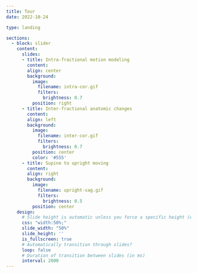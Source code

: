 ```yaml
---
title: Tour
date: 2022-10-24

type: landing

sections:
  - block: slider
    content:
      slides:
      - title: Intra-fractional motion modeling
        content: 
        align: center
        background:
          image:
            filename: intra-cor.gif
            filters:
              brightness: 0.7
          position: right
      - title: Inter-fractional anatomic changes
        content: 
        align: left
        background:
          image:
            filename: inter-cor.gif
            filters:
              brightness: 0.7
          position: center
          color: '#555'
      - title: Supine to upright moving
        content: 
        align: right
        background:
          image:
            filename: upright-sag.gif
            filters:
              brightness: 0.5
          position: center
    design:
      # Slide height is automatic unless you force a specific height (e.g. '400px')
      css: "width:50%;"
      slide_width: "50%"
      slide_height: ''
      is_fullscreen: true
      # Automatically transition through slides?
      loop: false
      # Duration of transition between slides (in ms)
      interval: 2000
---
```

